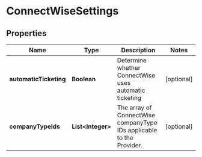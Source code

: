 # ConnectWiseSettings

## Properties
Name | Type | Description | Notes
------------ | ------------- | ------------- | -------------
**automaticTicketing** | **Boolean** | Determine whether ConnectWise uses automatic ticketing |  [optional]
**companyTypeIds** | **List&lt;Integer&gt;** | The array of ConnectWise companyType IDs applicable to the Provider. |  [optional]
